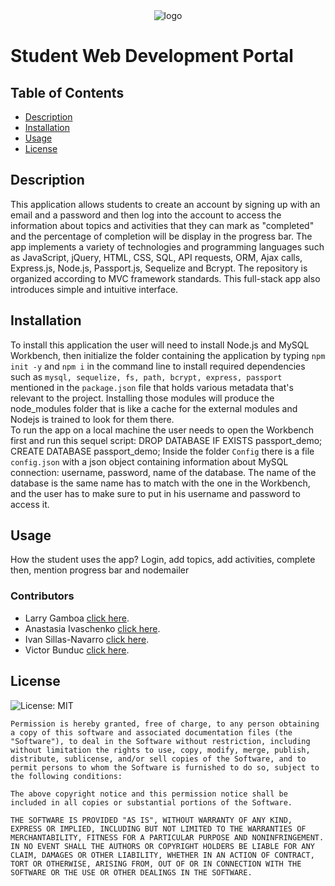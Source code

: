 <div align="center"> <img src="http://res.cloudinary.com/muhimen/image/upload/v1604122377/student_portal_logo.png" alt="logo"> 
</div>


# Student Web Development Portal

 ## Table of Contents
  * [Description](#Description)
  * [Installation](#Installation)
  * [Usage](#Usage)
  * [License](#License)

## Description
This application allows students to create an account by signing up with an email and a password and then log into the account to access the information about topics and activities that they can mark as "completed" and the percentage of completion will be display in the progress bar. The app implements a variety of technologies and programming languages such as JavaScript, jQuery, HTML, CSS, SQL, API requests, ORM, Ajax calls, Express.js, Node.js, Passport.js, Sequelize and Bcrypt. The repository is organized according to MVC framework standards. This full-stack app also introduces simple and intuitive interface.

## Installation
To install this application the user will need to install Node.js and MySQL Workbench, then initialize the folder containing the application by typing `npm init -y` and `npm i` in the command line to install required dependencies such as `mysql, sequelize, fs, path, bcrypt, express, passport` mentioned in the `package.json` file that holds various metadata that's relevant to the project. Installing those modules will produce the node_modules folder that is like a cache for the external modules and Nodejs is trained to look for them there.
 <br>
To run the app on a local machine the user needs to open the Workbench first and run this sequel script:
DROP DATABASE IF EXISTS passport_demo;
CREATE DATABASE passport_demo;
Inside the folder `Config` there is a file `config.json` with a json object containing information about MySQL connection: username, password, name of the database. The name of the database is the same name has to match with the one in the Workbench, and the user has to make sure to put in his username and password to access it.


## Usage 

How the student uses the app? Login, add topics, add activities, complete then, mention progress bar and nodemailer


### Contributors

* Larry Gamboa [click here](https://github.com/larrygamboa).
* Anastasia Ivaschenko [click here](https://github.com/anaiva27).
* Ivan Sillas-Navarro [click here](https://github.com/Xicano619).
* Victor Bunduc [click here](https://github.com/victorbunduc).

## License
![License: MIT](https://img.shields.io/badge/License-MIT-yellow.svg)


    Permission is hereby granted, free of charge, to any person obtaining a copy of this software and associated documentation files (the "Software"), to deal in the Software without restriction, including without limitation the rights to use, copy, modify, merge, publish, distribute, sublicense, and/or sell copies of the Software, and to permit persons to whom the Software is furnished to do so, subject to the following conditions:
    
    The above copyright notice and this permission notice shall be included in all copies or substantial portions of the Software.
    
    THE SOFTWARE IS PROVIDED "AS IS", WITHOUT WARRANTY OF ANY KIND, EXPRESS OR IMPLIED, INCLUDING BUT NOT LIMITED TO THE WARRANTIES OF MERCHANTABILITY, FITNESS FOR A PARTICULAR PURPOSE AND NONINFRINGEMENT. IN NO EVENT SHALL THE AUTHORS OR COPYRIGHT HOLDERS BE LIABLE FOR ANY CLAIM, DAMAGES OR OTHER LIABILITY, WHETHER IN AN ACTION OF CONTRACT, TORT OR OTHERWISE, ARISING FROM, OUT OF OR IN CONNECTION WITH THE SOFTWARE OR THE USE OR OTHER DEALINGS IN THE SOFTWARE.
    
